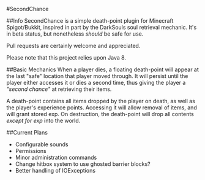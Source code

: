 #SecondChance

##Info
SecondChance is a simple death-point plugin for Minecraft Spigot/Bukkit, inspired in part by the DarkSouls soul retrieval mechanic. It's in beta status, but nonetheless _should_ be safe for use.

Pull requests are certainly welcome and appreciated.

Please note that this project relies upon Java 8.

##Basic Mechanics
When a player dies, a floating death-point will appear at the last "safe" location that player moved through. It will persist until the player either accesses it or dies a second time, thus giving the player a _"second chance"_ at retrieving their items.

A death-point contains all items dropped by the player on death, as well as the player's experience points. Accessing it will allow removal of items, and will grant stored exp. On destruction, the death-point will drop all contents _except for exp_ into the world.

##Current Plans
* Configurable sounds
* Permissions
* Minor administration commands
* Change hitbox system to use ghosted barrier blocks?
* Better handling of IOExceptions
